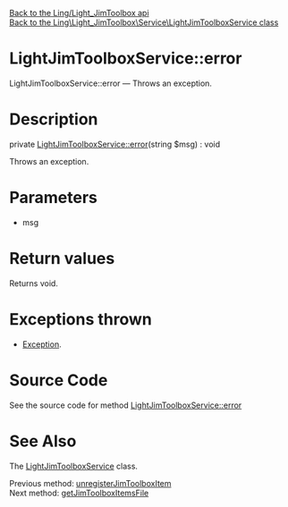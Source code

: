 [Back to the Ling/Light_JimToolbox api](https://github.com/lingtalfi/Light_JimToolbox/blob/master/doc/api/Ling/Light_JimToolbox.md)<br>
[Back to the Ling\Light_JimToolbox\Service\LightJimToolboxService class](https://github.com/lingtalfi/Light_JimToolbox/blob/master/doc/api/Ling/Light_JimToolbox/Service/LightJimToolboxService.md)


LightJimToolboxService::error
================



LightJimToolboxService::error — Throws an exception.




Description
================


private [LightJimToolboxService::error](https://github.com/lingtalfi/Light_JimToolbox/blob/master/doc/api/Ling/Light_JimToolbox/Service/LightJimToolboxService/error.md)(string $msg) : void




Throws an exception.




Parameters
================


- msg

    


Return values
================

Returns void.


Exceptions thrown
================

- [Exception](http://php.net/manual/en/class.exception.php).&nbsp;







Source Code
===========
See the source code for method [LightJimToolboxService::error](https://github.com/lingtalfi/Light_JimToolbox/blob/master/Service/LightJimToolboxService.php#L244-L247)


See Also
================

The [LightJimToolboxService](https://github.com/lingtalfi/Light_JimToolbox/blob/master/doc/api/Ling/Light_JimToolbox/Service/LightJimToolboxService.md) class.

Previous method: [unregisterJimToolboxItem](https://github.com/lingtalfi/Light_JimToolbox/blob/master/doc/api/Ling/Light_JimToolbox/Service/LightJimToolboxService/unregisterJimToolboxItem.md)<br>Next method: [getJimToolboxItemsFile](https://github.com/lingtalfi/Light_JimToolbox/blob/master/doc/api/Ling/Light_JimToolbox/Service/LightJimToolboxService/getJimToolboxItemsFile.md)<br>

